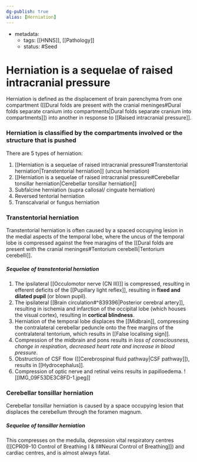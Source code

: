 ```yaml
---
dg-publish: true
alias: [Herniation]
---
```

- metadata:
	- tags: [[HNNS]], [[Pathology]]
	- status: #Seed 
# Herniation is a sequelae of raised intracranial pressure
Herniation is defined as the displacement of brain parenchyma from one compartment ([[Dural folds are present with the cranial meninges#Dural folds separate cranium into compartments|Dural folds separate cranium into compartments]]) into another in response to [[Raised intracranial pressure]].
### Herniation is classified by the compartments involved or the structure that is pushed
There are 5 types of herniation:
1. [[Herniation is a sequelae of raised intracranial pressure#Transtentorial herniation|Transtentorial herniation]] (uncus herniation)
2. [[Herniation is a sequelae of raised intracranial pressure#Cerebellar tonsillar herniation|Cerebellar tonsillar herniation]]
3. Subfalcine herniation (supra callosal/ cinguate herniation)
4. Reversed tentorial herniation
5. Transcalvarial or fungus herniation
### Transtentorial herniation
Transtentorial herniation is often caused by a spaced occupying lesion in the medial aspects of the temporal lobe, where the uncus of the temporal lobe is compressed against the free maragins of the [[Dural folds are present with the cranial meninges#Tentorium cerebelli|Tentorium cerebelli]].
##### Sequelae of transtentorial herniation
1. The ipsilateral [[Occulomotor nerve (CN III)]] is compressed, resulting in efferent deficits of the [[Pupillary light reflex]], resulting in **fixed and dilated pupil** (or blown pupil).
2. The ipsilateral [[Brain circulation#^839396|Posterior cerebral artery]], resulting in ischemia and infarction of the occipital lobe (which houses the visual cortex), resulting in **cortical blindness**.
3. Herniation of the temporal lobe displaces the [[Midbrain]], compressing the contralateral cerebellar peduncle onto the free margins of the contralateral tentorium, which results in [[False localising sign]].
4. Compression of the midbrain and pons results in *loss of consciousness, change in respiration, decreased heart rate and increase in blood pressure*.
5. Obstruction of CSF flow ([[Cerebrospinal fluid pathway|CSF pathway]]), results in [[Hydrocephalus]].
6. Compression of optic nerve and retinal veins results in papilloedema.
![[IMG_09F53DE3C8FD-1.jpeg]]
### Cerebellar tonsillar herniation
Cerebellar tonsillar herniation is caused by a space occupying lesion that displaces the cerebellum through the foramen magnum.
##### Sequelae of tonsillar herniation
This compresses on the medulla, depression vital respiratory centres ([[CPR09-10 Control of Breathing I & II#Neural Control of Breathing]]) and cardiac centres, and is almost always fatal.